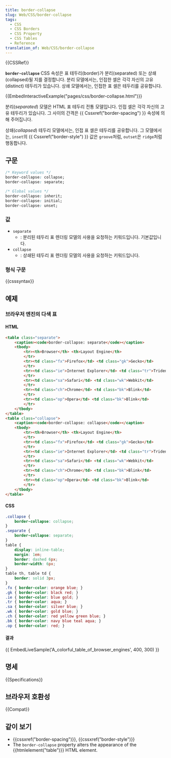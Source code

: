 ```yaml
---
title: border-collapse
slug: Web/CSS/border-collapse
tags:
  - CSS
  - CSS Borders
  - CSS Property
  - CSS Tables
  - Reference
translation_of: Web/CSS/border-collapse
---
```

{{CSSRef}}

**`border-collapse`** CSS 속성은 표 테두리(border)가 분리(separated) 또는 상쇄(collapsed)될 지를 결정합니다. 분리 모델에서는, 인접한 셀은 각각 자신의 고유(distinct) 테두리가 있습니다. 상쇄 모델에서는, 인접한 표 셀은 테두리를 공유합니다.

{{EmbedInteractiveExample("pages/css/border-collapse.html")}}

분리(_separated_) 모델은 HTML 표 테두리 전통 모델입니다. 인접 셀은 각각 자신의 고유 테두리가 있습니다. 그 사이의 간격은 {{ Cssxref("border-spacing") }} 속성에 의해 주어집니다.

상쇄(_collapsed_) 테두리 모델에서는, 인접 표 셀은 테두리를 공유합니다. 그 모델에서는, `inset`의 {{ Cssxref("border-style") }} 값은 `groove`처럼, `outset`은 `ridge`처럼 행동합니다.

## 구문

```css
/* Keyword values */
border-collapse: collapse;
border-collapse: separate;

/* Global values */
border-collapse: inherit;
border-collapse: initial;
border-collapse: unset;
```

### 값

- `separate`
  - : 분리된 테두리 표 렌더링 모델의 사용을 요청하는 키워드입니다. 기본값입니다.
- `collapse`
  - : 상쇄된 테두리 표 렌더링 모델의 사용을 요청하는 키워드입니다.

### 형식 구문

{{csssyntax}}

## 예제

### 브라우저 엔진의 다색 표

#### HTML

```html
<table class="separate">
    <caption><code>border-collapse: separate</code></caption>
    <tbody>
        <tr><th>Browser</th> <th>Layout Engine</th>
        </tr>
        <tr><td class="fx">Firefox</td> <td class="gk">Gecko</td>
        </tr>
        <tr><td class="ie">Internet Explorer</td> <td class="tr">Trident</td>
        </tr>
        <tr><td class="sa">Safari</td> <td class="wk">Webkit</td>
        </tr>
        <tr><td class="ch">Chrome</td> <td class="bk">Blink</td>
        </tr>
        <tr><td class="op">Opera</td> <td class="bk">Blink</td>
        </tr>
    </tbody>
</table>
<table class="collapse">
    <caption><code>border-collapse: collapse</code></caption>
    <tbody>
        <tr><th>Browser</th> <th>Layout Engine</th>
        </tr>
        <tr><td class="fx">Firefox</td> <td class="gk">Gecko</td>
        </tr>
        <tr><td class="ie">Internet Explorer</td> <td class="tr">Trident</td>
        </tr>
        <tr><td class="sa">Safari</td> <td class="wk">Webkit</td>
        </tr>
        <tr><td class="ch">Chrome</td> <td class="bk">Blink</td>
        </tr>
        <tr><td class="op">Opera</td> <td class="bk">Blink</td>
        </tr>
    </tbody>
</table>
```

#### CSS

```css
.collapse {
    border-collapse: collapse;
}
.separate {
    border-collapse: separate;
}
table {
    display: inline-table;
    margin: 1em;
    border: dashed 6px;
    border-width: 6px;
}
table th, table td {
    border: solid 3px;
}
.fx { border-color: orange blue; }
.gk { border-color: black red; }
.ie { border-color: blue gold; }
.tr { border-color: aqua; }
.sa { border-color: silver blue; }
.wk { border-color: gold blue; }
.ch { border-color: red yellow green blue; }
.bk { border-color: navy blue teal aqua; }
.op { border-color: red; }
```

#### 결과

{{ EmbedLiveSample('A_colorful_table_of_browser_engines', 400, 300) }}

## 명세

{{Specifications}}

## 브라우저 호환성

{{Compat}}

## 같이 보기

- {{cssxref("border-spacing")}}, {{cssxref("border-style")}}
- The `border-collapse` property alters the appearance of the {{htmlelement("table")}} HTML element.
